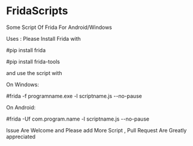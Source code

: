 # FridaScripts
Some Script Of Frida For Android/Windows


Uses : Please Install Frida with

#pip install frida

#pip install frida-tools

and use the script with

On Windows:

#frida -f programname.exe -l scriptname.js --no-pause

On Android:

#frida -Uf com.program.name -l scriptname.js --no-pause

Issue Are Welcome and Please add More Script , Pull Request Are Greatly appreciated
